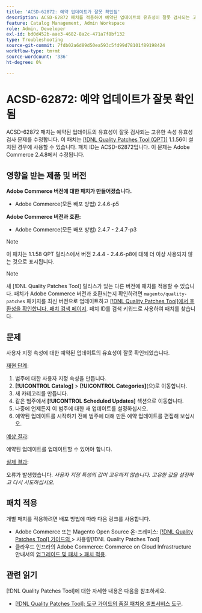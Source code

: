 ```yaml
---
title: 'ACSD-62872: 예약 업데이트가 잘못 확인됨'
description: ACSD-62872 패치를 적용하여 예약된 업데이트의 유효성이 잘못 검사되는 고유한 속성 유효성 검사로 Adobe Commerce 문제를 해결합니다.
feature: Catalog Management, Admin Workspace
role: Admin, Developer
exl-id: bd0d452b-aae3-4682-8a2c-471a7f8bf132
type: Troubleshooting
source-git-commit: 7fdb02a6d89d50ea593c5fd99d78101f89198424
workflow-type: tm+mt
source-wordcount: '336'
ht-degree: 0%

---
```


# ACSD-62872: 예약 업데이트가 잘못 확인됨

ACSD-62872 패치는 예약된 업데이트의 유효성이 잘못 검사되는 고유한 속성 유효성 검사 문제를 수정합니다. 이 패치는 [[!DNL Quality Patches Tool (QPT)]](/help/tools/quality-patches-tool/quality-patches-tool-to-self-serve-quality-patches.md) 1.1.56이 설치된 경우에 사용할 수 있습니다. 패치 ID는 ACSD-62872입니다. 이 문제는 Adobe Commerce 2.4.8에서 수정됩니다.

## 영향을 받는 제품 및 버전

**Adobe Commerce 버전에 대한 패치가 만들어졌습니다.**

* Adobe Commerce(모든 배포 방법) 2.4.6-p5

**Adobe Commerce 버전과 호환:**

* Adobe Commerce(모든 배포 방법) 2.4.7 - 2.4.7-p3

>[!NOTE]
>
>이 패치는 1.1.58 QPT 릴리스에서 버전 2.4.4 - 2.4.6-p8에 대해 더 이상 사용되지 않는 것으로 표시됩니다.

>[!NOTE]
>
>새 [!DNL Quality Patches Tool] 릴리스가 있는 다른 버전에 패치를 적용할 수 있습니다. 패치가 Adobe Commerce 버전과 호환되는지 확인하려면 `magento/quality-patches` 패키지를 최신 버전으로 업데이트하고 [[!DNL Quality Patches Tool]에서 호환성을 확인합니다. 패치 검색 페이지](https://experienceleague.adobe.com/tools/commerce-quality-patches/index.html?lang=ko). 패치 ID를 검색 키워드로 사용하여 패치를 찾습니다.

## 문제

사용자 지정 속성에 대한 예약된 업데이트의 유효성이 잘못 확인되었습니다.

<u>재현 단계</u>:

1. 범주에 대한 사용자 지정 속성을 만듭니다.
1. **[!UICONTROL Catalog]** > **[!UICONTROL Categories]**(으)로 이동합니다.
1. 새 카테고리를 만듭니다.
1. 같은 범주에서 **[!UICONTROL Scheduled Updates]** 섹션으로 이동합니다.
1. 나중에 언제든지 이 범주에 대한 새 업데이트를 설정하십시오.
1. 예약된 업데이트를 시작하기 전에 범주에 대해 만든 예약 업데이트를 편집해 보십시오.

<u>예상 결과</u>:

예약된 업데이트를 업데이트할 수 있어야 합니다.

<u>실제 결과</u>:

오류가 발생했습니다. *사용자 지정 특성의 값이 고유하지 않습니다. 고유한 값을 설정하고 다시 시도하십시오.*

## 패치 적용

개별 패치를 적용하려면 배포 방법에 따라 다음 링크를 사용합니다.

* Adobe Commerce 또는 Magento Open Source 온-프레미스: [[!DNL Quality Patches Tool]  가이드의 &#x200B;](/help/tools/quality-patches-tool/usage.md)> 사용량[!DNL Quality Patches Tool]
* 클라우드 인프라의 Adobe Commerce: Commerce on Cloud Infrastructure 안내서의 [업그레이드 및 패치 > 패치 적용](https://experienceleague.adobe.com/ko/docs/commerce-cloud-service/user-guide/develop/upgrade/apply-patches).

## 관련 읽기

[!DNL Quality Patches Tool]에 대한 자세한 내용은 다음을 참조하세요.

* [[!DNL Quality Patches Tool]: 도구 가이드의 품질 패치용 셀프서비스 도구](/help/tools/quality-patches-tool/quality-patches-tool-to-self-serve-quality-patches.md).
